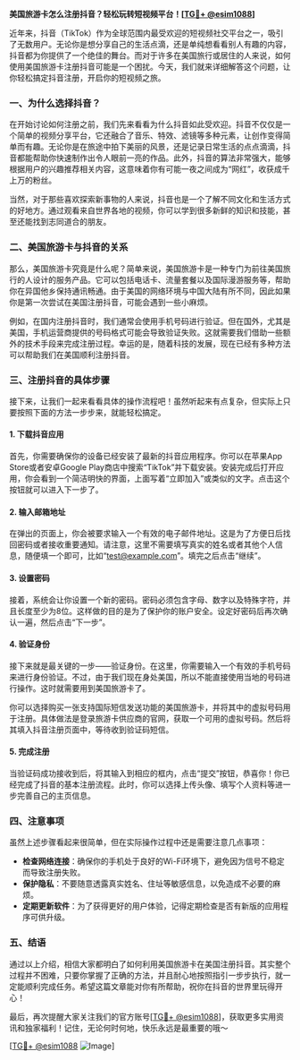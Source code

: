 **美国旅游卡怎么注册抖音？轻松玩转短视频平台！[[TG💪+ @esim1088](https://t.me/s/esim1088)]**

近年来，抖音（TikTok）作为全球范围内最受欢迎的短视频社交平台之一，吸引了无数用户。无论你是想分享自己的生活点滴，还是单纯想看看别人有趣的内容，抖音都为你提供了一个绝佳的舞台。而对于许多在美国旅行或居住的人来说，如何使用美国旅游卡注册抖音可能是一个困扰。今天，我们就来详细解答这个问题，让你轻松搞定抖音注册，开启你的短视频之旅。

### 一、为什么选择抖音？

在开始讨论如何注册之前，我们先来看看为什么抖音如此受欢迎。抖音不仅仅是一个简单的视频分享平台，它还融合了音乐、特效、滤镜等多种元素，让创作变得简单而有趣。无论你是在旅途中拍下美丽的风景，还是记录日常生活的点点滴滴，抖音都能帮助你快速制作出令人眼前一亮的作品。此外，抖音的算法非常强大，能够根据用户的兴趣推荐相关内容，这意味着你有可能一夜之间成为“网红”，收获成千上万的粉丝。

当然，对于那些喜欢探索新事物的人来说，抖音也是一个了解不同文化和生活方式的好地方。通过观看来自世界各地的视频，你可以学到很多新鲜的知识和技能，甚至还能找到志同道合的朋友。

### 二、美国旅游卡与抖音的关系

那么，美国旅游卡究竟是什么呢？简单来说，美国旅游卡是一种专门为前往美国旅行的人设计的服务产品。它可以包括电话卡、流量套餐以及国际漫游服务等，帮助你在异国他乡保持通讯畅通。由于美国的网络环境与中国大陆有所不同，因此如果你是第一次尝试在美国注册抖音，可能会遇到一些小麻烦。

例如，在国内注册抖音时，我们通常会使用手机号码进行验证。但在国外，尤其是美国，手机运营商提供的号码格式可能会导致验证失败。这就需要我们借助一些额外的技术手段来完成注册过程。幸运的是，随着科技的发展，现在已经有多种方法可以帮助我们在美国顺利注册抖音。

### 三、注册抖音的具体步骤

接下来，让我们一起来看看具体的操作流程吧！虽然听起来有点复杂，但实际上只要按照下面的方法一步步来，就能轻松搞定。

#### 1. 下载抖音应用

首先，你需要确保你的设备已经安装了最新的抖音应用程序。你可以在苹果App Store或者安卓Google Play商店中搜索“TikTok”并下载安装。安装完成后打开应用，你会看到一个简洁明快的界面，上面写着“立即加入”或类似的文字。点击这个按钮就可以进入下一步了。

#### 2. 输入邮箱地址

在弹出的页面上，你会被要求输入一个有效的电子邮件地址。这是为了方便日后找回密码或者接收重要通知。请注意，这里不需要填写真实的姓名或者其他个人信息，随便填一个即可，比如“test@example.com”。填完之后点击“继续”。

#### 3. 设置密码

接着，系统会让你设置一个新的密码。密码必须包含字母、数字以及特殊字符，并且长度至少为8位。这样做的目的是为了保护你的账户安全。设定好密码后再次确认一遍，然后点击“下一步”。

#### 4. 验证身份

接下来就是最关键的一步——验证身份。在这里，你需要输入一个有效的手机号码来进行身份验证。不过，由于我们现在身处美国，所以不能直接使用当地的号码进行操作。这时就需要用到美国旅游卡了。

你可以选择购买一张支持国际短信发送功能的美国旅游卡，并将其中的虚拟号码用于注册。具体做法是登录旅游卡供应商的官网，获取一个可用的虚拟号码。然后将其填入抖音注册页面中，等待收到验证码短信。

#### 5. 完成注册

当验证码成功接收到后，将其输入到相应的框内，点击“提交”按钮，恭喜你！你已经完成了抖音的基本注册流程。此时，你可以选择上传头像、填写个人资料等进一步完善自己的主页信息。

### 四、注意事项

虽然上述步骤看起来很简单，但在实际操作过程中还是需要注意几点事项：

- **检查网络连接**：确保你的手机处于良好的Wi-Fi环境下，避免因为信号不稳定而导致注册失败。
- **保护隐私**：不要随意透露真实姓名、住址等敏感信息，以免造成不必要的麻烦。
- **定期更新软件**：为了获得更好的用户体验，记得定期检查是否有新版的应用程序可供升级。

### 五、结语

通过以上介绍，相信大家都明白了如何利用美国旅游卡在美国注册抖音。其实整个过程并不困难，只要你掌握了正确的方法，并且耐心地按照指引一步步执行，就一定能顺利完成任务。希望这篇文章能对你有所帮助，祝你在抖音的世界里玩得开心！

最后，再次提醒大家关注我们的官方账号[[TG💪+ @esim1088](https://t.me/s/esim1088)]，获取更多实用资讯和独家福利！记住，无论何时何地，快乐永远是最重要的哦～

[[TG💪+ @esim1088](https://t.me/s/esim1088) ![Image](https://i.postimg.cc/4NQfJmqS/Snipaste-2025-05-13-00-14-12.png)]
